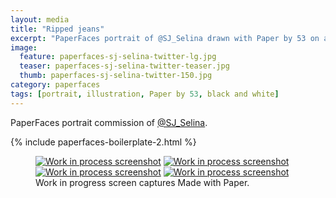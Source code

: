 ```yaml
---
layout: media
title: "Ripped jeans"
excerpt: "PaperFaces portrait of @SJ_Selina drawn with Paper by 53 on an iPad."
image: 
  feature: paperfaces-sj-selina-twitter-lg.jpg
  teaser: paperfaces-sj-selina-twitter-teaser.jpg
  thumb: paperfaces-sj-selina-twitter-150.jpg
category: paperfaces
tags: [portrait, illustration, Paper by 53, black and white]
---
```


PaperFaces portrait commission of [@SJ_Selina](http://twitter.com/SJ_Selina).

{% include paperfaces-boilerplate-2.html %}

<figure class="third">
  <a href="{{ site.url }}/images/paperfaces-sj-selina-process-1-lg.jpg"><img src="{{ site.url }}/images/paperfaces-sj-selina-process-1-600.jpg" alt="Work in process screenshot"></a>
  <a href="{{ site.url }}/images/paperfaces-sj-selina-process-2-lg.jpg"><img src="{{ site.url }}/images/paperfaces-sj-selina-process-2-600.jpg" alt="Work in process screenshot"></a>
  <a href="{{ site.url }}/images/paperfaces-sj-selina-process-3-lg.jpg"><img src="{{ site.url }}/images/paperfaces-sj-selina-process-3-600.jpg" alt="Work in process screenshot"></a>
  <a href="{{ site.url }}/images/paperfaces-sj-selina-process-4-lg.jpg"><img src="{{ site.url }}/images/paperfaces-sj-selina-process-4-600.jpg" alt="Work in process screenshot"></a>
  <figcaption>Work in progress screen captures Made with Paper.</figcaption>
</figure>